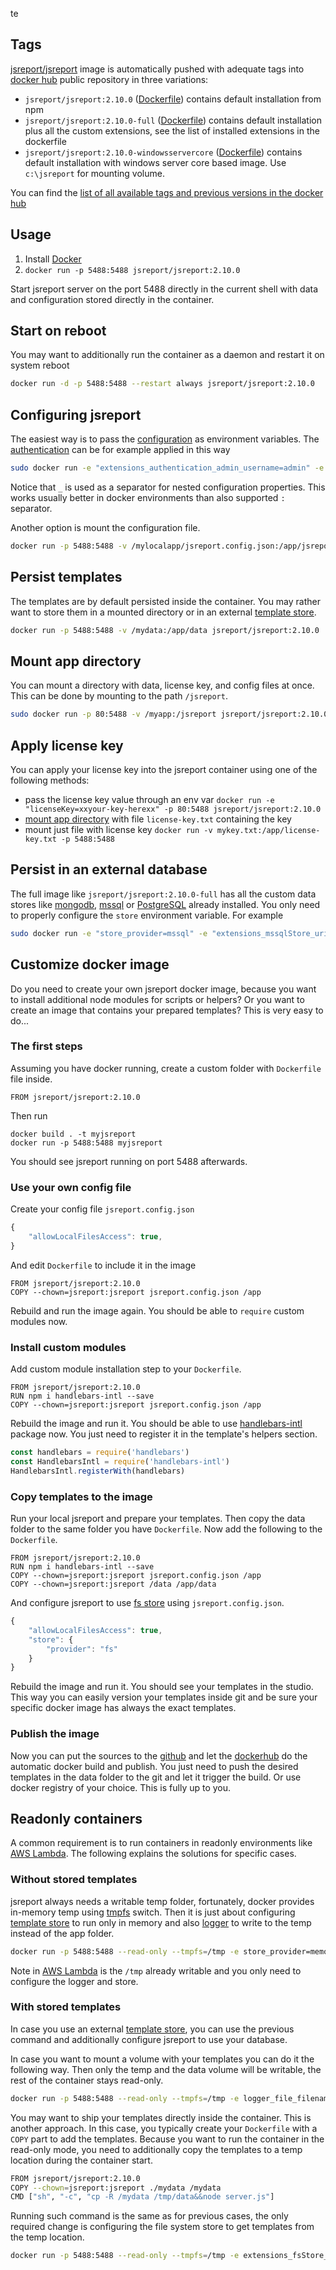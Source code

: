 te

## Tags

[jsreport/jsreport](https://hub.docker.com/r/jsreport/jsreport/) image is automatically pushed with adequate tags into [docker hub](https://www.docker.com/)  public repository in three variations:

- `jsreport/jsreport:2.10.0` ([Dockerfile](https://github.com/jsreport/jsreport/blob/master/docker/default/Dockerfile))  contains default installation from npm
- `jsreport/jsreport:2.10.0-full` ([Dockerfile](https://github.com/jsreport/jsreport/blob/master/docker/full/Dockerfile)) contains default installation plus all the custom extensions, see the list of installed extensions in the dockerfile
- `jsreport/jsreport:2.10.0-windowsservercore` ([Dockerfile](https://github.com/jsreport/jsreport/blob/master/docker/windowsservercore/Dockerfile)) contains default installation with windows server core based image. Use `c:\jsreport` for mounting volume.

You can find the [list of all available tags and previous versions in the docker hub](https://hub.docker.com/r/jsreport/jsreport/tags/)

## Usage
1. Install [Docker](https://www.docker.com/)
2. `docker run -p 5488:5488 jsreport/jsreport:2.10.0`

Start jsreport server on the port 5488 directly in the current shell with data and configuration stored directly in the container.

## Start on reboot

You may want to additionally run the container as a daemon and restart it on system reboot
```sh
docker run -d -p 5488:5488 --restart always jsreport/jsreport:2.10.0
```

## Configuring jsreport

The easiest way is to pass the [configuration](https://jsreport.net/learn/configuration) as environment variables. The [authentication](http://jsreport.net/learn/authentication) can be for example applied in this way

```sh
sudo docker run -e "extensions_authentication_admin_username=admin" -e "extensions_authentication_admin_password=xxx" -e "extensions_authentication_cookieSession_secret=yyylong" -p 5488:5488 jsreport/jsreport:2.10.0
```

Notice that `_` is used as a separator for nested configuration properties. This works usually better in docker environments than also supported `:` separator.

Another option is mount the configuration file.
```sh
docker run -p 5488:5488 -v /mylocalapp/jsreport.config.json:/app/jsreport.config.json jsreport/jsreport:2.10.0
```

## Persist templates

The templates are by default persisted inside the container. You may rather want to store them in a mounted directory or in an external [template store](/learn/template-stores).

```sh
docker run -p 5488:5488 -v /mydata:/app/data jsreport/jsreport:2.10.0
```

## Mount app directory

You can mount a directory with data, license key, and config files at once.  This can be done by mounting to the path `/jsreport`.
```sh
sudo docker run -p 80:5488 -v /myapp:/jsreport jsreport/jsreport:2.10.0
```

## Apply license key

You can apply your license key into the jsreport container using one of the following methods:

- pass the license key value through an env var  `docker run -e "licenseKey=xxyour-key-herexx" -p 80:5488 jsreport/jsreport:2.10.0`
- [mount app directory](#mount-app-directory) with file `license-key.txt` containing the key
- mount just file with license key `docker run -v mykey.txt:/app/license-key.txt -p 5488:5488`

## Persist in an external database

The full image like `jsreport/jsreport:2.10.0-full` has all the custom data stores like [mongodb](https://github.com/jsreport/jsreport-mongodb-store), [mssql](https://github.com/jsreport/jsreport-mssql-store) or [PostgreSQL](https://github.com/jsreport/jsreport-postgres-store) already installed. You only need to properly configure the `store` environment variable. For example

```sh
sudo docker run -e "store_provider=mssql" -e "extensions_mssqlStore_uri=Server=tcp:jsreport.database.windows.net,1433;Initial Catalog=jsreport;Persist Security Info=False;User ID=myuser;Password=password;MultipleActiveResultSets=False;Encrypt=True;" -p 80:5488 jsreport/jsreport:2.10.0-full
```

## Customize docker image

Do you need to create your own jsreport docker image, because you want to install additional node modules for scripts or helpers? Or you want to create an image that contains your prepared templates? This is very easy to do...

### The first steps
Assuming you have docker running, create a custom folder with `Dockerfile` file inside.

```
FROM jsreport/jsreport:2.10.0
```

Then run
```
docker build . -t myjsreport
docker run -p 5488:5488 myjsreport
```
You should see jsreport running on port 5488 afterwards.

### Use your own config file
Create your config file `jsreport.config.json`
```js
{
	"allowLocalFilesAccess": true,	
}
```
And edit `Dockerfile` to include it in the image
```
FROM jsreport/jsreport:2.10.0
COPY --chown=jsreport:jsreport jsreport.config.json /app
```
Rebuild and run the image again. You should be able to `require` custom modules now.

### Install custom modules
Add custom module installation step to your `Dockerfile`.

```
FROM jsreport/jsreport:2.10.0
RUN npm i handlebars-intl --save
COPY --chown=jsreport:jsreport jsreport.config.json /app
```

Rebuild the image and run it. You should be able to use [handlebars-intl](https://github.com/formatjs/handlebars-intl) package now. You just need to register it in the template's helpers section.
```js
const handlebars = require('handlebars')
const HandlebarsIntl = require('handlebars-intl')
HandlebarsIntl.registerWith(handlebars)
```
### Copy templates to the image
Run your local jsreport and prepare your templates. Then copy the data folder to the same folder you have `Dockerfile`. Now add the following to the `Dockerfile`.

```
FROM jsreport/jsreport:2.10.0
RUN npm i handlebars-intl --save
COPY --chown=jsreport:jsreport jsreport.config.json /app
COPY --chown=jsreport:jsreport /data /app/data
```
And configure jsreport to use [fs store](/learn/fs-store) using `jsreport.config.json`.

```js
{
	"allowLocalFilesAccess": true,
	"store": {
		"provider": "fs"
	}
}
```

Rebuild the image and run it. You should see your templates in the studio. 
This way you can easily version your templates inside git and be sure your specific docker image has always the exact templates.

### Publish the image
Now you can put the sources to the [github](https://github.com) and let the [dockerhub](https://hub.docker.com/) do the automatic docker build and publish. You just need to push the desired templates in the data folder to the git and let it trigger the build. Or use docker registry of your choice. This is fully up to you.

## Readonly containers
A common requirement is to run containers in readonly environments like [AWS Lambda](https://jsreport.net/learn/aws-lambda-serverless).  The following explains the solutions for specific cases.

### Without stored templates

jsreport always needs a writable temp folder, fortunately, docker provides in-memory temp using  [tmpfs](https://docs.docker.com/storage/tmpfs/)  switch. Then it is just about configuring [template store](https://jsreport.net/learn/template-stores]) to run only in memory and also [logger](https://jsreport.net/learn/configuration#logging-configuration) to write to the temp instead of the app folder.

```bash
docker run -p 5488:5488 --read-only --tmpfs=/tmp -e store_provider=memory -e blobStorage_provider=memory -e logger_file_filename=/tmp/reporter.log -e logger_error_filename=/tmp/error.log jsreport/jsreport:2.10.0
```

Note in [AWS Lambda](https://jsreport.net/learn/aws-lambda-serverless) is the `/tmp` already writable and you only need to configure the logger and store.

### With stored templates

In case you use an external [template store](https://jsreport.net/learn/template-stores), you can use the previous command and additionally configure jsreport to use your database.

In case you want to mount a volume with your templates you can do it the following way. Then only the temp and the data volume will be writable, the rest of the container stays read-only.

```bash
docker run -p 5488:5488 --read-only --tmpfs=/tmp -e logger_file_filename=/tmp/reporter.log -e logger_error_filename=/tmp/error.log -v /mydata:/app/data jsreport/jsreport:2.10.0
```

You may want to ship your templates directly inside the container. This is another approach. In this case, you typically create your `Dockerfile` with a `COPY` part to add the templates. Because you want to run the container in the read-only mode, you need to additionally copy the templates to a temp location during the container start.

```bash
FROM jsreport/jsreport:2.10.0
COPY --chown=jsreport:jsreport ./mydata /mydata
CMD ["sh", "-c", "cp -R /mydata /tmp/data&&node server.js"]

```

Running such command is the same as for previous cases, the only required change is configuring the file system store to get templates from the temp location.
```bash
docker run -p 5488:5488 --read-only --tmpfs=/tmp -e extensions_fsStore_dataDirectory=/tmp/data -e blobStorage_dataDirectory=/tmp/data/storage -e logger_file_filename=/tmp/reporter.log -e logger_error_filename=/tmp/error.log myimage
```